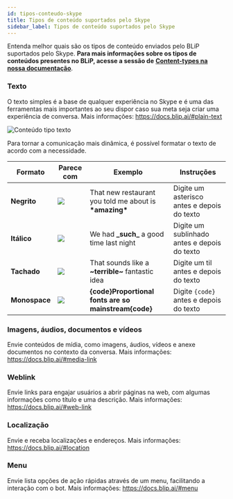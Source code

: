 ```yaml
---
id: tipos-conteudo-skype
title: Tipos de conteúdo suportados pelo Skype
sidebar_label: Tipos de conteúdo suportados pelo Skype
---
```


Entenda melhor quais são os tipos de conteúdo enviados pelo BLiP suportados pelo Skype. **Para mais informações sobre os tipos de conteúdos presentes no BLiP, acesse a sessão de** [**Content-types na nossa documentação**](https://docs.blip.ai/#content-types).

### Texto
O texto simples é a base de qualquer experiência no Skype e é uma das ferramentas mais importantes ao seu dispor caso sua meta seja criar uma experiência de conversa. Mais informações: https://docs.blip.ai/#plain-text

![Conteúdo tipo texto](/img/channels/skype/tipos-conteudo-skype-1.png)<br>

Para tornar a comunicação mais dinâmica, é possível formatar o texto de acordo com a necessidade.

| Formato | Parece com | Exemplo | Instruções |
|-----------|------------|---------------|---------------------------------------------------------------------------------------------------|
| **Negrito** | ![](/img/channels/skype/tipos-conteudo-skype-table-1.png) | That new restaurant you told me about is **\*amazing\*** | Digite um asterisco antes e depois do texto |
| **Itálico** | ![](/img/channels/skype/tipos-conteudo-skype-table-2.png) | We had **\_such\_** a good time last night | Digite um sublinhado antes e depois do texto |
| **Tachado** | ![](/img/channels/skype/tipos-conteudo-skype-table-3.png) | That sounds like a **\~terrible\~** fantastic idea | Digite um til antes e depois do texto |
| **Monospace** | ![](/img/channels/skype/tipos-conteudo-skype-table-4.png) | **{code}Proportional fonts are so mainstream{code}** | Digite `{code}` antes e depois do texto |

### Imagens, áudios, documentos e vídeos
Envie conteúdos de mídia, como imagens, áudios, vídeos e anexe documentos no contexto da conversa. Mais informações: https://docs.blip.ai/#media-link

### Weblink
Envie links para engajar usuários a abrir páginas na web, com algumas informações como título e uma descrição. Mais informações: https://docs.blip.ai/#web-link

### Localização
Envie e receba localizações e endereços. Mais informações: https://docs.blip.ai/#location

### Menu
Envie lista opções de ação rápidas através de um menu, facilitando a interação com o bot. Mais informações: https://docs.blip.ai/#menu


<!-- Rating frame -->
<script type="text/javascript" src="/scripts/rating.js"></script>